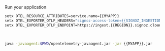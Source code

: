 Run your application
&nbsp;

```bash
setx OTEL_RESOURCE_ATTRIBUTES=service.name={{MYAPP}} 
setx OTEL_EXPORTER_OTLP_HEADERS="signoz-access-token={{SIGNOZ_INGESTION_KEY}}" 
setx OTEL_EXPORTER_OTLP_ENDPOINT=https://ingest.{{REGION}}.signoz.cloud:443 
```

&nbsp;
&nbsp;

```bash
java -javaagent:$PWD/opentelemetry-javaagent.jar -jar {{MYAPP}}.jar
```
